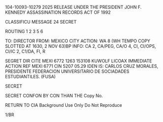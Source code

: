 104-10093-10279 2025 RELEASE UNDER THE PRESIDENT JOHN F. KENNEDY ASSASSINATION RECORDS ACT OF 1992

CLASSIFICU MESSAGE
24 SECRET

ROUTING
1
2
3
5
6

TO: DIRECTOR
FROM: MEXICO CITY
ACTION: WA 8 (WH TEMPO COPY SLOTTED AT 1630, 2 NOV 63)BP
INFO: CA 2, CA/PEG, CA/O 4, CI, CI/OPS, CI/IC 2, C1/DA, FI, R

SEGRET
DIR CITE MEXI 6772 1263 153108
KUWOLF LICOAX
IMMEDIATE ACTION
REF MEXI 6771 CIN 5207
05.29
IDEN IS: CARLOS CRUZ MORALES, PRESIDENTE FEDERACION UNIVERSITARIO DE
SOCIADADES ESTUDIANTILES. (FUSA)

SECRΣΤ

SECRET
CONFON BY CON THAN THE
Copy No.

RETURN TO CIA
Background Use Only
Do Not Reproduce

1/BR
